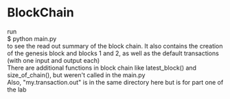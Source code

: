 # BlockChain
run  
$ python main.py   
to see the read out summary of the block chain. It also contains the 
creation of the genesis block and blocks 1 and 2, as well as the default
transactions (with one input and output each)  
There are additional functions in block chain like latest_block() and 
size_of_chain(), but weren't called in the main.py  
Also, "my.transaction.out" is in the same directory here but is for part one of the lab
